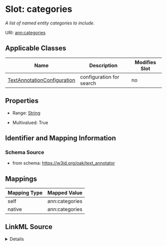 

# Slot: categories


_A list of named entity categories to include._





URI: [ann:categories](https://w3id.org/linkml/text_annotator/categories)



<!-- no inheritance hierarchy -->





## Applicable Classes

| Name | Description | Modifies Slot |
| --- | --- | --- |
| [TextAnnotationConfiguration](TextAnnotationConfiguration.md) | configuration for search |  no  |







## Properties

* Range: [String](String.md)

* Multivalued: True





## Identifier and Mapping Information







### Schema Source


* from schema: https://w3id.org/oak/text_annotator




## Mappings

| Mapping Type | Mapped Value |
| ---  | ---  |
| self | ann:categories |
| native | ann:categories |




## LinkML Source

<details>
```yaml
name: categories
description: A list of named entity categories to include.
from_schema: https://w3id.org/oak/text_annotator
rank: 1000
alias: categories
owner: TextAnnotationConfiguration
domain_of:
- TextAnnotationConfiguration
range: string
multivalued: true

```
</details>